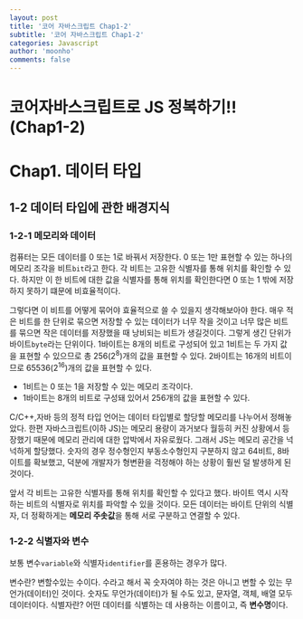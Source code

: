 ```yaml
---
layout: post
title: '코어 자바스크립트 Chap1-2'
subtitle: '코어 자바스크립트 Chap1-2'
categories: Javascript
author: 'moonho'
comments: false
---
```


# 코어자바스크립트로 JS 정복하기!! (Chap1-2)

# Chap1. 데이터 타입

## 1-2 데이터 타입에 관한 배경지식

### 1-2-1 메모리와 데이터

컴퓨터는 모든 데이터를 0 또는 1로 바꿔서 저장한다. 0 또는 1만 표현할 수 있는 하나의 메모리 조각을 비트`bit`라고 한다. 각 비트는 고유한 식별자를 통해 위치를 확인할 수 있다. 하지만 이 한 비트에 대한 값을 식별자를 통해 위치를 확인한다면 0 또는 1 밖에 저장하지 못하기 떄문에 비효율적이다.

그렇다면 이 비트를 어떻게 묶어야 효율적으로 쓸 수 있을지 생각해보아야 한다. 매우 적은 비트를 한 단위로 묶으면 저장할 수 있는 데이터가 너무 작을 것이고 너무 많은 비트를 묶으면 작은 데이터를 저장했을 때 낭비되는 비트가 생길것이다. 그렇게 생긴 단위가 바이트`byte`라는 단위이다. 1바이트는 8개의 비트로 구성되어 있고 1비트는 두 가지 값을 표현할 수 있으므로 총 256(2<sup>8</sup>)개의 값을 표현할 수 있다. 2바이트는 16개의 비트이므로 65536(2<sup>16</sup>)개의 값을 표현할 수 있다.

- 1비트는 0 또는 1을 저장할 수 있는 메모리 조각이다.
- 1바이트는 8개의 비트로 구성돼 있어서 256개의 값을 표현할 수 있다.

C/C++,자바 등의 정적 타입 언어는 데이터 타입별로 할당할 메모리를 나누어서 정해놓았다. 한편 자바스크립트(이하 JS)는 메모리 용량이 과거보다 월등히 커진 상황에서 등장했기 때문에 메모리 관리에 대한 압박에서 자유로웠다. 그래서 JS는 메모리 공간을 넉넉하게 할당했다. 숫자의 경우 정수형인지 부동소수형인지 구분하지 않고 64비트, 8바이트를 확보했고, 덕분에 개발자가 형변환을 걱정해야 하는 상황이 훨씬 덜 발생하게 된것이다.

앞서 각 비트는 고유한 식별자를 통해 위치를 확인할 수 있다고 했다. 바이트 역시 시작하는 비트의 식별자로 위치를 파악할 수 있을 것이다. 모든 데이터는 바이트 단위의
식별자, 더 정확하게는 **메모리 주솟값**을 통해 서로 구분하고 연결할 수 있다.

### 1-2-2 식별자와 변수

보통 변수`variable`와 식별자`identifier`를 혼용하는 경우가 많다.

변수란? 변할수있는 수이다. 수라고 해서 꼭 숫자여야 하는 것은 아니고 변할 수 있는 무언가(데이터)인 것이다. 숫자도 무언가(데이터)가 될 수도 있고, 문자열, 객체, 배열 모두 데이터이다.
식별자란? 어떤 데이터를 식별하는 데 사용하는 이름이고, 즉 **변수명**이다.
